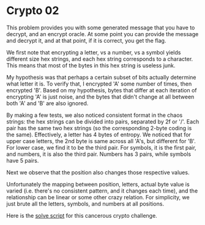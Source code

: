 # Crypto 02

This problem provides you with some generated message that you have to decrypt,
and an encrypt oracle. At some point you can provide the message and decrypt it,
and at that point, if it is correct, you get the flag. 

We first note that encrypting a letter, vs a number, vs a symbol yields
different size hex strings, and each hex string corresponds to a character. This
means that most of the bytes in this hex string is useless junk. 

My hypothesis was that perhaps a certain subset of bits actually determine what
letter it is. To verify that, I encrypted 'A' some number of times, then
encrypted 'B'. Based on my hypothesis, bytes that differ at each iteration of
encrypting 'A' is just noise, and the bytes that didn't change at all between
both 'A' and 'B' are also ignored. 

By making a few tests, we also noticed consistent format in the chaos strings:
the hex strings can be divided into pairs, separated by 2f or '/'. Each pair has
the same two hex strings (so the corresponding 2-byte coding is the same).
Effectively, a letter has 4 bytes of entropy. We noticed that for upper case
letters, the 2nd byte is same across all 'A's, but different for 'B'. For lower
case, we find it to be the third pair. For symbols, it is the first pair, and
numbers, it is also the third pair. Numbers has 3 pairs, while symbols have 5
pairs. 

Next we observe that the position also changes those respective values.

Unfortunately the mapping between position, letters, actual byte value is varied
(i.e. there's no consistent pattern, and it changes each time), and the
relationship can be linear or some other crazy relation. For simplicity, we just
brute all the letters, symbols, and numbers at all positions.

Here is the [solve script](./crypto.py) for this cancerous crypto challenge. 
